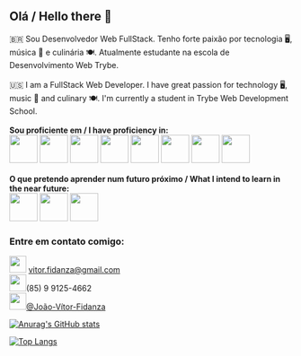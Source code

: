 ## Olá / Hello there 👋
🇧🇷
Sou Desenvolvedor Web FullStack. Tenho forte paixão por tecnologia 🖥️, música 🎼 e culinária 🍽️. Atualmente estudante na escola de Desenvolvimento Web Trybe. <br><br>
:us:
I am a FullStack Web Developer. I have great passion for technology 🖥️, music 🎼 and culinary 🍽️. I'm currently a student in Trybe Web Development School.   <br><br>
**Sou proficiente em / I have proficiency in:** <br>
<img src="https://cdn.jsdelivr.net/gh/devicons/devicon/icons/javascript/javascript-original.svg" height=50px />
<img src="https://cdn.jsdelivr.net/gh/devicons/devicon/icons/html5/html5-plain-wordmark.svg" height=50px />
<img src="https://cdn.jsdelivr.net/gh/devicons/devicon/icons/css3/css3-plain-wordmark.svg" height=50px/>
<img src="https://cdn.jsdelivr.net/gh/devicons/devicon/icons/react/react-original.svg" height=50px />
<img src="https://cdn.jsdelivr.net/gh/devicons/devicon/icons/nodejs/nodejs-original-wordmark.svg" height=50px />
<img src="https://cdn.jsdelivr.net/gh/devicons/devicon/icons/mysql/mysql-original.svg" height=50px/>
<img src="https://cdn.jsdelivr.net/gh/devicons/devicon/icons/mongodb/mongodb-original-wordmark.svg" height=50px />
<img src="https://cdn.jsdelivr.net/gh/devicons/devicon/icons/npm/npm-original-wordmark.svg" height=50px />
<br>
<br>
**O que pretendo aprender num futuro próximo / What I intend to learn in the near future:** <br>
<img src="https://cdn.jsdelivr.net/gh/devicons/devicon/icons/java/java-original-wordmark.svg" height=50px />
<img src="https://cdn.jsdelivr.net/gh/devicons/devicon/icons/python/python-plain-wordmark.svg" height=50px />
<img src="https://cdn.jsdelivr.net/gh/devicons/devicon/icons/c/c-plain.svg" height=50px />
<br>

### Entre em contato comigo:
<img src="https://camo.githubusercontent.com/570e16f5a55b89db3c5ec83e406169bdeb568bed862729e3ff1c9c2d0071595e/68747470733a2f2f696d6167652e666c617469636f6e2e636f6d2f69636f6e732f706e672f3531322f3734372f3734373331342e706e67" width="30/" data-canonical-src="https://image.flaticon.com/icons/png/512/747/747314.png" style="max-width: 100%;"> vitor.fidanza@gmail.com
<br>
<img src="https://camo.githubusercontent.com/184a911c841b09f878b2b40d96e176872f6491f26fae8af7b6b0aa8c7d68f4e1/68747470733a2f2f696d6167652e666c617469636f6e2e636f6d2f69636f6e732f706e672f3531322f38362f38363334362e706e67" width="30/" data-canonical-src="https://image.flaticon.com/icons/png/512/86/86346.png" style="max-width: 100%;">(85) 9 9125-4662
<br>
<a href="https://www.linkedin.com/in/jo%C3%A3o-v%C3%ADtor-fidanza/">
<img src="https://camo.githubusercontent.com/569e7445985638367bfebc52a6c196b7a852e859b1df3a11f45c211d6232b2e5/68747470733a2f2f696d6167652e666c617469636f6e2e636f6d2f69636f6e732f706e672f3531322f36312f36313130392e706e67" width="30/" data-canonical-src="https://image.flaticon.com/icons/png/512/61/61109.png" style="max-width: 100%;">@João-Vítor-Fidanza </a> <br>

[![Anurag's GitHub stats](https://github-readme-stats.vercel.app/api?username=JVFidanza&theme=cobalt)](https://github.com/anuraghazra/github-readme-stats)

[![Top Langs](https://github-readme-stats.vercel.app/api/top-langs/?username=JVFidanza&langs_count=4)](https://github.com/anuraghazra/github-readme-stats)
<!--


**JVFidanza/JVFidanza** is a ✨ _special_ ✨ repository because its `README.md` (this file) appears on your GitHub profile.

Here are some ideas to get you started:

- 🔭 I’m currently working on ...
- 🌱 I’m currently learning ...
- 👯 I’m looking to collaborate on ...
- 🤔 I’m looking for help with ...
- 💬 Ask me about ...
- 📫 How to reach me: ...
- 😄 Pronouns: ...
- ⚡ Fun fact: ...
-->
